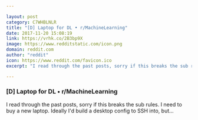 ```yaml
---

layout: post
category: C7WHBLNLR
title: "[D] Laptop for DL • r/MachineLearning"
date: 2017-11-20 15:08:19
link: https://vrhk.co/2B3bp9X
image: https://www.redditstatic.com/icon.png
domain: reddit.com
author: "reddit"
icon: https://www.reddit.com/favicon.ico
excerpt: "I read through the past posts, sorry if this breaks the sub rules. I need to buy a new laptop. Ideally I'd build a desktop config to SSH into, but..."

---
```


### [D] Laptop for DL • r/MachineLearning

I read through the past posts, sorry if this breaks the sub rules. I need to buy a new laptop. Ideally I'd build a desktop config to SSH into, but...